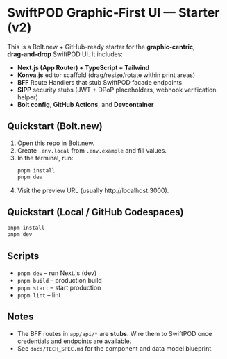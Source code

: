 
# SwiftPOD Graphic‑First UI — Starter (v2)

This is a Bolt.new + GitHub-ready starter for the **graphic‑centric, drag‑and‑drop** SwiftPOD UI.
It includes:
- **Next.js (App Router) + TypeScript + Tailwind**
- **Konva.js** editor scaffold (drag/resize/rotate within print areas)
- **BFF** Route Handlers that stub SwiftPOD facade endpoints
- **SIPP** security stubs (JWT + DPoP placeholders, webhook verification helper)
- **Bolt config**, **GitHub Actions**, and **Devcontainer**

## Quickstart (Bolt.new)
1. Open this repo in Bolt.new.
2. Create `.env.local` from `.env.example` and fill values.
3. In the terminal, run:
   ```bash
   pnpm install
   pnpm dev
   ```
4. Visit the preview URL (usually http://localhost:3000).

## Quickstart (Local / GitHub Codespaces)
```bash
pnpm install
pnpm dev
```

## Scripts
- `pnpm dev` – run Next.js (dev)
- `pnpm build` – production build
- `pnpm start` – start production
- `pnpm lint` – lint

## Notes
- The BFF routes in `app/api/*` are **stubs**. Wire them to SwiftPOD once credentials and endpoints are available.
- See `docs/TECH_SPEC.md` for the component and data model blueprint.
